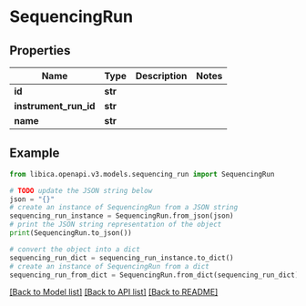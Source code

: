 # SequencingRun


## Properties

Name | Type | Description | Notes
------------ | ------------- | ------------- | -------------
**id** | **str** |  | 
**instrument_run_id** | **str** |  | 
**name** | **str** |  | 

## Example

```python
from libica.openapi.v3.models.sequencing_run import SequencingRun

# TODO update the JSON string below
json = "{}"
# create an instance of SequencingRun from a JSON string
sequencing_run_instance = SequencingRun.from_json(json)
# print the JSON string representation of the object
print(SequencingRun.to_json())

# convert the object into a dict
sequencing_run_dict = sequencing_run_instance.to_dict()
# create an instance of SequencingRun from a dict
sequencing_run_from_dict = SequencingRun.from_dict(sequencing_run_dict)
```
[[Back to Model list]](../README.md#documentation-for-models) [[Back to API list]](../README.md#documentation-for-api-endpoints) [[Back to README]](../README.md)


